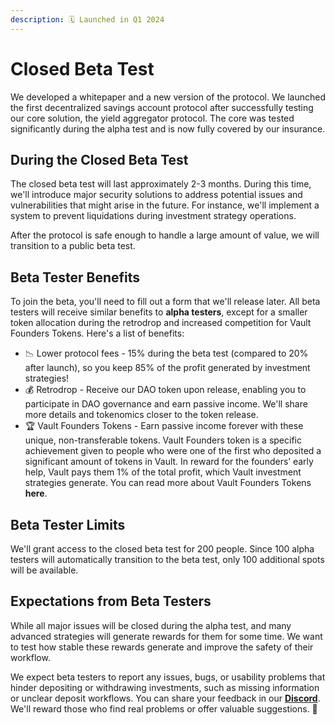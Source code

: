 ```yaml
---
description: 🗓️ Launched in Q1 2024
---
```


# Closed Beta Test

We developed a whitepaper and a new version of the protocol. We launched the first decentralized savings account protocol after successfully testing our core solution, the yield aggregator protocol. The core was tested significantly during the alpha test and is now fully covered by our insurance.

## During the Closed Beta Test

The closed beta test will last approximately 2-3 months. During this time, we'll introduce major security solutions to address potential issues and vulnerabilities that might arise in the future. For instance, we'll implement a system to prevent liquidations during investment strategy operations.

After the protocol is safe enough to handle a large amount of value, we will transition to a public beta test.

## Beta Tester Benefits

To join the beta, you'll need to fill out a form that we'll release later. All beta testers will receive similar benefits to **alpha testers**, except for a smaller token allocation during the retrodrop and increased competition for Vault Founders Tokens. Here's a list of benefits:

* 📉 Lower protocol fees - 15% during the beta test (compared to 20% after launch), so you keep 85% of the profit generated by investment strategies!
* 💰 Retrodrop - Receive our DAO token upon release, enabling you to participate in DAO governance and earn passive income. We'll share more details and tokenomics closer to the token release.
* 🏆 Vault Founders Tokens - Earn passive income forever with these unique, non-transferable tokens. Vault Founders token is a specific achievement given to people who were one of the first who deposited a significant amount of tokens in Vault. In reward for the founders’ early help, Vault pays them 1% of the total profit, which Vault investment strategies generate. You can read more about Vault Founders Tokens **here**.

## Beta Tester Limits

We'll grant access to the closed beta test for 200 people. Since 100 alpha testers will automatically transition to the beta test, only 100 additional spots will be available.

## **Expectations from Beta Testers**

While all major issues will be closed during the alpha test, and many advanced strategies will generate rewards for them for some time. We want to test how stable these rewards generate and improve the safety of their workflow.

We expect beta testers to report any issues, bugs, or usability problems that hinder depositing or withdrawing investments, such as missing information or unclear deposit workflows. You can share your feedback in our [**Discord**](https://discord.gg/8mcUPPYJmj). We'll reward those who find real problems or offer valuable suggestions. 🏅
